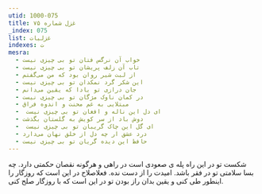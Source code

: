 ```yaml
---
utid: 1000-075
title: غزل شماره ۷۵
_index: 075
list: غزلیات
indexes: ت
mesra:
  - خواب آن نرگس فتان تو بی چیزی نیست
  - تاب آن زلف پریشان تو بی چیزی نیست
  - از لبت شیر روان بود که من می‌گفتم
  - این شکر گرد نمکدان تو بی چیزی نیست
  - جان درازی تو بادا که یقین می‌دانم
  - در کمان ناوک مژگان تو بی چیزی نیست
  - مبتلایی به غم محنت و اندوه فراق
  - ‌ ای دل این ناله و افغان تو بی چیزی نیست
  - دوش باد از سر کویش به گلستان بگذشت
  - ‌ ای گل این چاک گریبان تو بی چیزی نیست
  - درد عشق ار چه دل از خلق نهان می‌دارد
  - حافظ این دیده گریان تو بی چیزی نیست
---
```

شکست تو در این راه پله ی صعودی است در راهی و هرگونه نقصان حکمتی دارد. چه بسا سلامتی تو در فقر باشد. امیدت را از دست نده. فعلاصلاح در این است که روزگار را اینطور طی کنی و یقین بدان راز بودن تو در این است که با روزگار صلح کنی.
